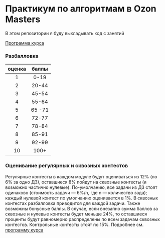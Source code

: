# Практикум по алгоритмам в Ozon Masters

В этом репозитории я буду выкладывать код с занятий

[Программа курса](./AI_course_program.pdf)


### Разбалловка
| оценка  | баллы  |
|:-:|:-:|
| 1  | 0-19 |
| 2  | 20-44  |
| 3  | 45-54  |
| 4  | 55-64  |
| 5  | 65 -71 |
| 6  | 72-77 |
| 7  | 78-84  |
| 8  | 85-91|
| 9  | 92-99 |
| 10 | 100+  |

### Оценивание регулярных и сквозных контестов

Регулярные контесты в каждом модуле будут оцениваться из 12% (по 6% за одно ДЗ), оставшиеся 8% пойдут на сквозные контесты (и возможно частично нулевые). По-умолчанию, все задачи из ДЗ стоят одинаково (стоимость задачи — 6%/n, где n — количество зада); каждый нулевой контест по умолчанию оценивается в 1%. В сквозных контестах разбалловка приводится для каждой задачи. Также возможны бонусные баллы. В случае, если внезапно сумма баллов за сквозные и нулевые контесты будет меньше 24%, то оставшиеся проценты будут равномерно распределены по всем задачам сквозных контестов. Контрольные контесты стоят по 15%. Подробнее см. [программу курса](./AI_course_program.pdf)
